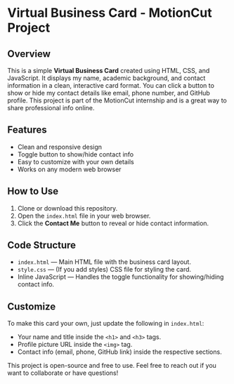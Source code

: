 # Virtual Business Card - MotionCut Project

## Overview

This is a simple **Virtual Business Card** created using HTML, CSS, and JavaScript. It displays my name, academic background, and contact information in a clean, interactive card format. You can click a button to show or hide my contact details like email, phone number, and GitHub profile. This project is part of the MotionCut internship and is a great way to share professional info online.

## Features

- Clean and responsive design
- Toggle button to show/hide contact info
- Easy to customize with your own details
- Works on any modern web browser

## How to Use

1. Clone or download this repository.
2. Open the `index.html` file in your web browser.
3. Click the **Contact Me** button to reveal or hide contact information.

## Code Structure

- `index.html` — Main HTML file with the business card layout.
- `style.css` — (If you add styles) CSS file for styling the card.
- Inline JavaScript — Handles the toggle functionality for showing/hiding contact info.

## Customize

To make this card your own, just update the following in `index.html`:

- Your name and title inside the `<h1>` and `<h3>` tags.
- Profile picture URL inside the `<img>` tag.
- Contact info (email, phone, GitHub link) inside the respective sections.

This project is open-source and free to use. Feel free to reach out if you want to collaborate or have questions!


